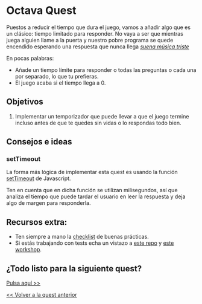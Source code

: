 # Octava Quest

Puestos a reducir el tiempo que dura el juego, vamos a añadir algo que es un clásico: tiempo limitado para responder. No vaya a ser que mientras juega alguien llame a la puerta y nuestro pobre programa se quede encendido esperando una respuesta que nunca llega [*suena música triste*](https://www.youtube.com/watch?v=jjZa3p9E_dI&ab_channel=AbrahamGalindoP.)

En pocas palabras:
* Añade un tiempo límite para responder o todas las preguntas o cada una por separado, lo que tu prefieras.
* El juego acaba si el tiempo llega a 0.

## Objetivos

1. Implementar un temporizador que puede llevar a que el juego termine incluso antes de que te quedes sin vidas o lo respondas todo bien.

## Consejos e ideas

### setTimeout

La forma más lógica de implementar esta quest es usando la función [setTimeout](https://developer.mozilla.org/en-US/docs/Web/API/setTimeout) de Javascript.

Ten en cuenta que en dicha función se utilizan milisegundos, así que analiza el tiempo que puede tardar el usuario en leer la respuesta y deja algo de margen para responderla.

## Recursos extra:
- Ten siempre a mano la [checklist](../checklist.md) de buenas prácticas.
- Si estás trabajando con tests echa un vistazo a [este repo](https://github.com/Marvalero/workshop-introduccion-al-testeo-en-javascript) y [este workshop](https://www.linkedin.com/posts/maria-valero-campa%C3%B1a_javascript-testing-escribirtests-activity-7034491159649394688-YbIi?utm_source=share&utm_medium=member_desktop).

## ¿Todo listo para la siguiente quest?
[Pulsa aquí >>](./quest9.md)

[<< Volver a la quest anterior](./quest7.md) 
